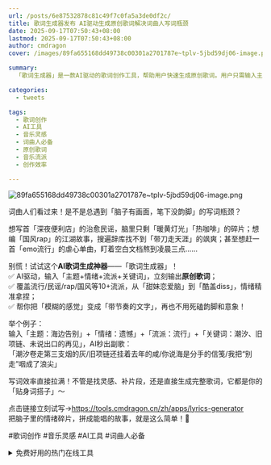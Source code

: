```yaml
---
url: /posts/6e87532878c81c49f7c0fa5a3de0df2c/
title: 歌词生成器发布 AI驱动生成原创歌词解决词曲人写词瓶颈
date: 2025-09-17T07:50:43+08:00
lastmod: 2025-09-17T07:50:43+08:00
author: cmdragon
cover: /images/89fa655168dd49738c00301a2701787e~tplv-5jbd59dj06-image.png

summary:
  「歌词生成器」是一款AI驱动的歌词创作工具，帮助用户快速生成原创歌词。用户只需输入主题、情绪、流派和关键词，即可获得符合要求的歌词。该工具覆盖流行、民谣、rap、国风等10多种流派，精准把握情绪，将模糊的感觉转化为带节奏的文字。无论是寻找灵感、补充片段，还是直接生成完整歌词，它都能提升创作效率。例如，输入「海边告别」+「遗憾」+「流行」+「潮汐、旧项链、未说出口的再见」，AI能迅速生成副歌。点击链接即可体验，轻松将情绪碎片拼成能唱的故事。

categories:
  - tweets

tags:
  - 歌词创作
  - AI工具
  - 音乐灵感
  - 词曲人必备
  - 原创歌词
  - 音乐流派
  - 创作效率

---
```


![89fa655168dd49738c00301a2701787e~tplv-5jbd59dj06-image.png](https://tools.cmdragon.cn/static/images/apps/lyrics-generator.png)


词曲人们看过来！是不是总遇到「脑子有画面，笔下没韵脚」的写词瓶颈？

想写首「深夜便利店」的治愈民谣，脑里只剩「暖黄灯光」「热咖啡」的碎片；想编「国风rap」的江湖故事，搜遍辞库找不到「带刀走天涯」的飒爽；甚至想赶一首「emo流行」的虐心单曲，盯着空白文档熬到凌晨三点……

别慌！试试这个**AI歌词生成神器**——「歌词生成器」！  
✅ AI驱动，输入「主题+情绪+流派+关键词」，立刻输出**原创歌词**；  
✅ 覆盖流行/民谣/rap/国风等10+流派，从「甜妹恋爱脑」到「酷盖diss」，情绪精准拿捏；  
✅ 帮你把「模糊的感觉」变成「带节奏的文字」，再也不用死磕韵脚和意象！

举个例子：  
输入「主题：海边告别」+「情绪：遗憾」+「流派：流行」+「关键词：潮汐、旧项链、未说出口的再见」，AI秒出副歌：  
「潮汐卷走第三支烟的灰/旧项链还挂着去年的咸/你说海是分手的信笺/我把“别走”咽成了浪尖」

写词效率直接拉满！不管是找灵感、补片段，还是直接生成完整歌词，它都是你的「贴身词搭子」～

点击链接立刻试写→https://tools.cmdragon.cn/zh/apps/lyrics-generator  
把脑子里的情绪碎片，拼成能唱的故事，就是这么简单！🎤

#歌词创作 #音乐灵感 #AI工具 #词曲人必备

<details>
<summary>免费好用的热门在线工具</summary>

- [歌词生成工具 - 应用商店 | By cmdragon](https://tools.cmdragon.cn/zh/apps/lyrics-generator)
- [网盘资源聚合搜索 - 应用商店 | By cmdragon](https://tools.cmdragon.cn/zh/apps/cloud-drive-search)
- [ASCII字符画生成器 - 应用商店 | By cmdragon](https://tools.cmdragon.cn/zh/apps/ascii-art-generator)
- [JSON Web Tokens 工具 - 应用商店 | By cmdragon](https://tools.cmdragon.cn/zh/apps/jwt-tool)
- [Bcrypt 密码工具 - 应用商店 | By cmdragon](https://tools.cmdragon.cn/zh/apps/bcrypt-tool)
- [GIF 合成器 - 应用商店 | By cmdragon](https://tools.cmdragon.cn/zh/apps/gif-composer)
- [GIF 分解器 - 应用商店 | By cmdragon](https://tools.cmdragon.cn/zh/apps/gif-decomposer)
- [文本隐写术 - 应用商店 | By cmdragon](https://tools.cmdragon.cn/zh/apps/text-steganography)
- [CMDragon 在线工具 - 高级AI工具箱与开发者套件 | 免费好用的在线工具](https://tools.cmdragon.cn/zh)
- [应用商店 - 发现1000+提升效率与开发的AI工具和实用程序 | 免费好用的在线工具](https://tools.cmdragon.cn/zh/apps?category=trending)
- [CMDragon 更新日志 - 最新更新、功能与改进 | 免费好用的在线工具](https://tools.cmdragon.cn/zh/changelog)
- [支持我们 - 成为赞助者 | 免费好用的在线工具](https://tools.cmdragon.cn/zh/sponsor)
- [AI文本生成图像 - 应用商店 | 免费好用的在线工具](https://tools.cmdragon.cn/zh/apps/text-to-image-ai)
- [临时邮箱 - 应用商店 | 免费好用的在线工具](https://tools.cmdragon.cn/zh/apps/temp-email)
- [二维码解析器 - 应用商店 | 免费好用的在线工具](https://tools.cmdragon.cn/zh/apps/qrcode-parser)
- [文本转思维导图 - 应用商店 | 免费好用的在线工具](https://tools.cmdragon.cn/zh/apps/text-to-mindmap)
- [正则表达式可视化工具 - 应用商店 | 免费好用的在线工具](https://tools.cmdragon.cn/zh/apps/regex-visualizer)
- [文件隐写工具 - 应用商店 | 免费好用的在线工具](https://tools.cmdragon.cn/zh/apps/steganography-tool)
- [IPTV 频道探索器 - 应用商店 | 免费好用的在线工具](https://tools.cmdragon.cn/zh/apps/iptv-explorer)
- [快传 - 应用商店 | 免费好用的在线工具](https://tools.cmdragon.cn/zh/apps/snapdrop)
- [随机抽奖工具 - 应用商店 | 免费好用的在线工具](https://tools.cmdragon.cn/zh/apps/lucky-draw)
- [动漫场景查找器 - 应用商店 | 免费好用的在线工具](https://tools.cmdragon.cn/zh/apps/anime-scene-finder)
- [时间工具箱 - 应用商店 | 免费好用的在线工具](https://tools.cmdragon.cn/zh/apps/time-toolkit)
- [网速测试 - 应用商店 | 免费好用的在线工具](https://tools.cmdragon.cn/zh/apps/speed-test)
- [AI 智能抠图工具 - 应用商店 | 免费好用的在线工具](https://tools.cmdragon.cn/zh/apps/background-remover)
- [背景替换工具 - 应用商店 | 免费好用的在线工具](https://tools.cmdragon.cn/zh/apps/background-replacer)
- [艺术二维码生成器 - 应用商店 | 免费好用的在线工具](https://tools.cmdragon.cn/zh/apps/artistic-qrcode)
- [Open Graph 元标签生成器 - 应用商店 | 免费好用的在线工具](https://tools.cmdragon.cn/zh/apps/open-graph-generator)
- [图像对比工具 - 应用商店 | 免费好用的在线工具](https://tools.cmdragon.cn/zh/apps/image-comparison)
- [图片压缩专业版 - 应用商店 | 免费好用的在线工具](https://tools.cmdragon.cn/zh/apps/image-compressor)
- [密码生成器 - 应用商店 | 免费好用的在线工具](https://tools.cmdragon.cn/zh/apps/password-generator)
- [SVG优化器 - 应用商店 | 免费好用的在线工具](https://tools.cmdragon.cn/zh/apps/svg-optimizer)
- [调色板生成器 - 应用商店 | 免费好用的在线工具](https://tools.cmdragon.cn/zh/apps/color-palette)
- [在线节拍器 - 应用商店 | 免费好用的在线工具](https://tools.cmdragon.cn/zh/apps/online-metronome)
- [IP归属地查询 - 应用商店 | 免费好用的在线工具](https://tools.cmdragon.cn/zh/apps/ip-geolocation)
- [CSS网格布局生成器 - 应用商店 | 免费好用的在线工具](https://tools.cmdragon.cn/zh/apps/css-grid-layout)
- [邮箱验证工具 - 应用商店 | 免费好用的在线工具](https://tools.cmdragon.cn/zh/apps/email-validator)
- [书法练习字帖 - 应用商店 | 免费好用的在线工具](https://tools.cmdragon.cn/zh/apps/calligraphy-practice)
- [金融计算器套件 - 应用商店 | 免费好用的在线工具](https://tools.cmdragon.cn/zh/apps/finance-calculator-suite)
- [中国亲戚关系计算器 - 应用商店 | 免费好用的在线工具](https://tools.cmdragon.cn/zh/apps/chinese-kinship-calculator)
- [Protocol Buffer 工具箱 - 应用商店 | 免费好用的在线工具](https://tools.cmdragon.cn/zh/apps/protobuf-toolkit)
- [IP归属地查询 - 应用商店 | 免费好用的在线工具](https://tools.cmdragon.cn/zh/apps/ip-geolocation)
- [图片无损放大 - 应用商店 | 免费好用的在线工具](https://tools.cmdragon.cn/zh/apps/image-upscaler)
- [文本比较工具 - 应用商店 | 免费好用的在线工具](https://tools.cmdragon.cn/zh/apps/text-compare)
- [IP批量查询工具 - 应用商店 | 免费好用的在线工具](https://tools.cmdragon.cn/zh/apps/ip-batch-lookup)
- [域名查询工具 - 应用商店 | 免费好用的在线工具](https://tools.cmdragon.cn/zh/apps/domain-finder)
- [DNS工具箱 - 应用商店 | 免费好用的在线工具](https://tools.cmdragon.cn/zh/apps/dns-toolkit)
- [网站图标生成器 - 应用商店 | 免费好用的在线工具](https://tools.cmdragon.cn/zh/apps/favicon-generator)
- [XML Sitemap](https://tools.cmdragon.cn/sitemap_index.xml)

</details>